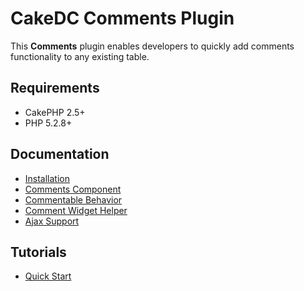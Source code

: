 CakeDC Comments Plugin
======================

This **Comments** plugin enables developers to quickly add comments functionality to any existing table.

Requirements
------------

* CakePHP 2.5+
* PHP 5.2.8+

Documentation
-------------

* [Installation](Documentation/Installation.md)
* [Comments Component](Documentation/Comments-Component.md)
* [Commentable Behavior](Documentation/Commentable-Behavior.md)
* [Comment Widget Helper](Documentation/Comment-Widget-Helper.md)
* [Ajax Support](Documentation/Ajax-Support.md)

Tutorials
---------

* [Quick Start](Tutorials/Quick-Start.md)
